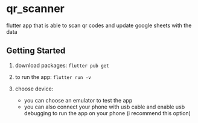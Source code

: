 # qr_scanner

flutter app that is able to scan qr codes and update google sheets with the data

## Getting Started
1. download packages: `flutter pub get`

2. to run the app: `flutter run -v`

3. choose device: 
    * you can choose an emulator to test the app
    * you can also connect your phone with usb cable and enable usb debugging to run the app on your phone (i recommend this option) 